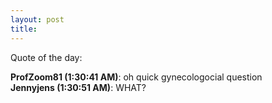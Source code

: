 ```yaml
---
layout: post
title: 
---
```


Quote of the day:

<div class="quote">
<b>ProfZoom81 <span class="im-time">(1:30:41 AM)</span></b>: oh quick gynecologocial question<br>
<b>Jennyjens <span class="im-time">(1:30:51 AM)</span></b>: <span class="im-jen">WHAT?</span>

</div>
